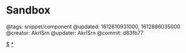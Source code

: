 # Sandbox

@tags: snippet/component
@updated: 1612610931000, 1612886035000
@creator: AkrISrn
@updater: AkrISrn
@commit: d83fb77

<div id="sandbox"$$: isSnippet && '{{ 0| }}' ? ' data="{{ 0| }}"' : '' $$></div>

[$](https://cdn.jsdelivr.net/gh/akrisrn/v-no-page-component/dist/scripts/sandbox.js)
[*](https://cdn.jsdelivr.net/gh/akrisrn/v-no-page-component/dist/styles/sandbox.css)
